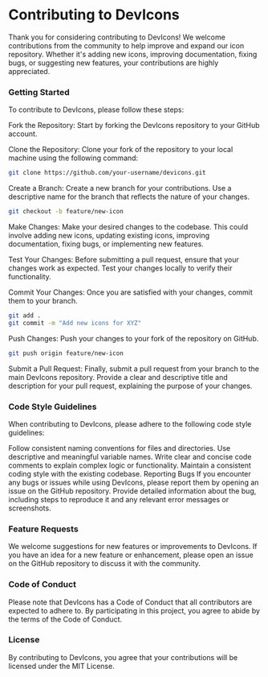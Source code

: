 # Contributing to DevIcons

Thank you for considering contributing to DevIcons! We welcome contributions from the community to help improve and expand our icon repository. Whether it's adding new icons, improving documentation, fixing bugs, or suggesting new features, your contributions are highly appreciated.

### Getting Started

To contribute to DevIcons, please follow these steps:

Fork the Repository: Start by forking the DevIcons repository to your GitHub account.

Clone the Repository: Clone your fork of the repository to your local machine using the following command:

```bash
git clone https://github.com/your-username/devicons.git
```

Create a Branch: Create a new branch for your contributions. Use a descriptive name for the branch that reflects the nature of your changes.

```bash
git checkout -b feature/new-icon
```

Make Changes: Make your desired changes to the codebase. This could involve adding new icons, updating existing icons, improving documentation, fixing bugs, or implementing new features.

Test Your Changes: Before submitting a pull request, ensure that your changes work as expected. Test your changes locally to verify their functionality.

Commit Your Changes: Once you are satisfied with your changes, commit them to your branch.

```bash
git add .
git commit -m "Add new icons for XYZ"
```

Push Changes: Push your changes to your fork of the repository on GitHub.

```bash
git push origin feature/new-icon
```

Submit a Pull Request: Finally, submit a pull request from your branch to the main DevIcons repository. Provide a clear and descriptive title and description for your pull request, explaining the purpose of your changes.

### Code Style Guidelines

When contributing to DevIcons, please adhere to the following code style guidelines:

Follow consistent naming conventions for files and directories.
Use descriptive and meaningful variable names.
Write clear and concise code comments to explain complex logic or functionality.
Maintain a consistent coding style with the existing codebase.
Reporting Bugs
If you encounter any bugs or issues while using DevIcons, please report them by opening an issue on the GitHub repository. Provide detailed information about the bug, including steps to reproduce it and any relevant error messages or screenshots.

### Feature Requests

We welcome suggestions for new features or improvements to DevIcons. If you have an idea for a new feature or enhancement, please open an issue on the GitHub repository to discuss it with the community.

### Code of Conduct

Please note that DevIcons has a Code of Conduct that all contributors are expected to adhere to. By participating in this project, you agree to abide by the terms of the Code of Conduct.

### License

By contributing to DevIcons, you agree that your contributions will be licensed under the MIT License.

```

```

